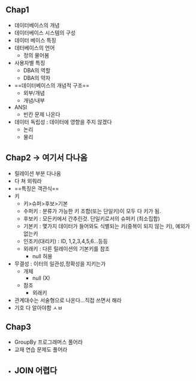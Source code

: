 ## Chap1
- 데이터베이스의 개념
- 데이터베이스 시스템의 구성
- 데이터 베이스 특징
- 데터베이스의 언어
	- 정의 물어봄
- 사용자별 특징
	- DBA의 역할
	- DBA의 약자
-  ==데이터베이스의 개념적 구조==
	- 외부/개념
	- 개념/내부
- ANSI
	- 빈칸 문제 나온다
- 데이터 독립성 : 데이터에 영향을 주지 않겠다
	- 논리
	- 물리

## Chap2 -> 여기서 다나옴
- 릴레이션 부분 다나옴
- 다 쳐 외워라
- ==특징은 객관식==
- 키
	- 키>슈퍼>후보>기본
	- 수퍼키 : 분류가 가능한 키 조합(또는 단일키)이 모두 다 키가 됨.
	- 후보키 : 모든키에서 간추린것. 단일키로서의 슈퍼키 (최소집합)
	- 기본키 : 몇가지 데이터가 들어와도 식별되는 키(중복이 되지 않는 키), 예외가 없는키
	- 인조키(대리키) : ID, 1,2,3,4,5,6...등등
	- 외래키 : 다른 릴레이션의 기본키를 참조
		- null 허용
- 무결성 : 이터의 일관성,정확성을 지키는가
	- 개체
		- null (X)
	- 참조
		- 외래키
- 관계대수는 서술형으로 나온다...직접 쓰면서 해라
- 기호 다 알아야함 ㅅㅂ

## Chap3
- GroupBy 프로그래머스 풀어라
- 교재 연습 문제도 풀어라
- JOIN 어렵다
	- 